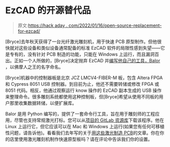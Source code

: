 # EzCAD 的开源替代品

> 原文:[https://hack aday . com/2022/01/16/open-source-replacement-for-ezcad/](https://hackaday.com/2022/01/16/open-source-replacement-for-ezcad/)

[Bryce]去年秋天获得了一台光纤激光雕刻机，用于快速 PCB 原型制作。但他很快就对这些设备和类似设备通常配备的标准 EzCAD 软件的局限性感到失望——它是专有的，没有针对 PCB 制造的功能，只能在 Windows 上运行，而且漏洞百出。正如一个人所做的，[Bryce]决定抛弃 EzCAD 并[编写他自己的工具，Balor](https://www.bryce.pw/engraver.html) ，以佛摩人之王的名字命名。

[Bryce]机器中的控制器板是北京 JCZ LMCV4-FIBER-M 板，包含 Altera FPGA 和 Cypress 8051 USB 控制器。到目前为止，他还不需要转储或修改 FPGA 或 8051 代码。相反，他通过观察运行 know 操作的 EzCAD 副本生成的 USB 操作来整理命令。很多雕刻系统都使用这种控制板，但[Bryce]希望从使用不同板的用户那里收集数据转储，以便扩展库。

Balor 是用 Python 编写的，提供了一套命令行工具，旨在用于雕刻师的工程应用，尽管也支持常规激光打标。您可以从[项目的 GitLab 资源库](https://gitlab.com/bryce15/balor)下载该程序。他在 Linux 上运行它，但它应该可以在 Mac 和 Windows 上运行(如果您有任何可移植性问题，请告诉他)。看看我们去年写的关于[用这些激光制造 PCB](https://hackaday.com/2021/01/11/laser-blasts-out-high-quality-pcbs/)的文章。你在你的店里使用激光雕刻机制作快速原型板吗？请在评论中告诉我们你的设置。